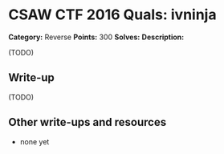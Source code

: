 # CSAW CTF 2016 Quals: ivninja

**Category:** Reverse
**Points:** 300
**Solves:**
**Description:**

(TODO)

## Write-up

(TODO)

## Other write-ups and resources

* none yet
